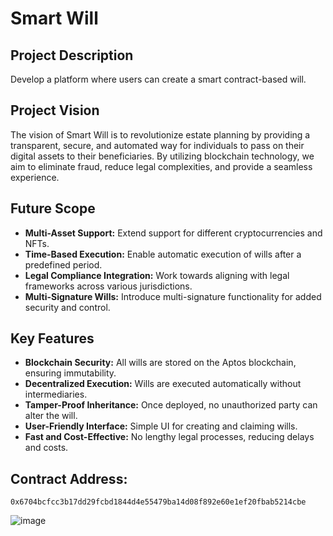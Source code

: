 # Smart Will

## Project Description
Develop a platform where users can create a smart contract-based will.

## Project Vision
The vision of Smart Will is to revolutionize estate planning by providing a transparent, secure, and automated way for individuals to pass on their digital assets to their beneficiaries. By utilizing blockchain technology, we aim to eliminate fraud, reduce legal complexities, and provide a seamless experience.

## Future Scope
- **Multi-Asset Support:** Extend support for different cryptocurrencies and NFTs.
- **Time-Based Execution:** Enable automatic execution of wills after a predefined period.
- **Legal Compliance Integration:** Work towards aligning with legal frameworks across various jurisdictions.
- **Multi-Signature Wills:** Introduce multi-signature functionality for added security and control.

## Key Features
- **Blockchain Security:** All wills are stored on the Aptos blockchain, ensuring immutability.
- **Decentralized Execution:** Wills are executed automatically without intermediaries.
- **Tamper-Proof Inheritance:** Once deployed, no unauthorized party can alter the will.
- **User-Friendly Interface:** Simple UI for creating and claiming wills.
- **Fast and Cost-Effective:** No lengthy legal processes, reducing delays and costs.

## Contract Address:
`0x6704bcfcc3b17dd29fcbd1844d4e55479ba14d08f892e60e1ef20fbab5214cbe`

![image](https://github.com/user-attachments/assets/bb7069e7-a94d-47e7-995d-8200365afcca)

